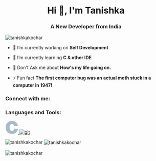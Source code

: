 <h1 align="center">Hi 👋, I'm Tanishka</h1>
<h3 align="center">A New Developer from India</h3>

<p align="left"> <img src="https://komarev.com/ghpvc/?username=tanishkakochar&label=Profile%20views&color=0e75b6&style=flat" alt="tanishkakochar" /> </p>

- 🔭 I’m currently working on **Self Development**

- 🌱 I’m currently learning **C & other IDE**

- 💬 Don't Ask me about **How's my life going on.**

- ⚡ Fun fact **The first computer bug was an actual moth stuck in a computer in 1947!**

<h3 align="left">Connect with me:</h3>
<p align="left">
</p>

<h3 align="left">Languages and Tools:</h3>
<p align="left"> <a href="https://www.cprogramming.com/" target="_blank" rel="noreferrer"> <img src="https://raw.githubusercontent.com/devicons/devicon/master/icons/c/c-original.svg" alt="c" width="40" height="40"/> </a> <a href="https://git-scm.com/" target="_blank" rel="noreferrer"> <img src="https://www.vectorlogo.zone/logos/git-scm/git-scm-icon.svg" alt="git" width="40" height="40"/> </a> </p>

<p><img align="left" src="https://github-readme-stats.vercel.app/api/top-langs?username=tanishkakochar&show_icons=true&locale=en&layout=compact" alt="tanishkakochar" /></p>

<p>&nbsp;<img align="center" src="https://github-readme-stats.vercel.app/api?username=tanishkakochar&show_icons=true&locale=en" alt="tanishkakochar" /></p>

<p><img align="center" src="https://github-readme-streak-stats.herokuapp.com/?user=tanishkakochar&" alt="tanishkakochar" /></p>
